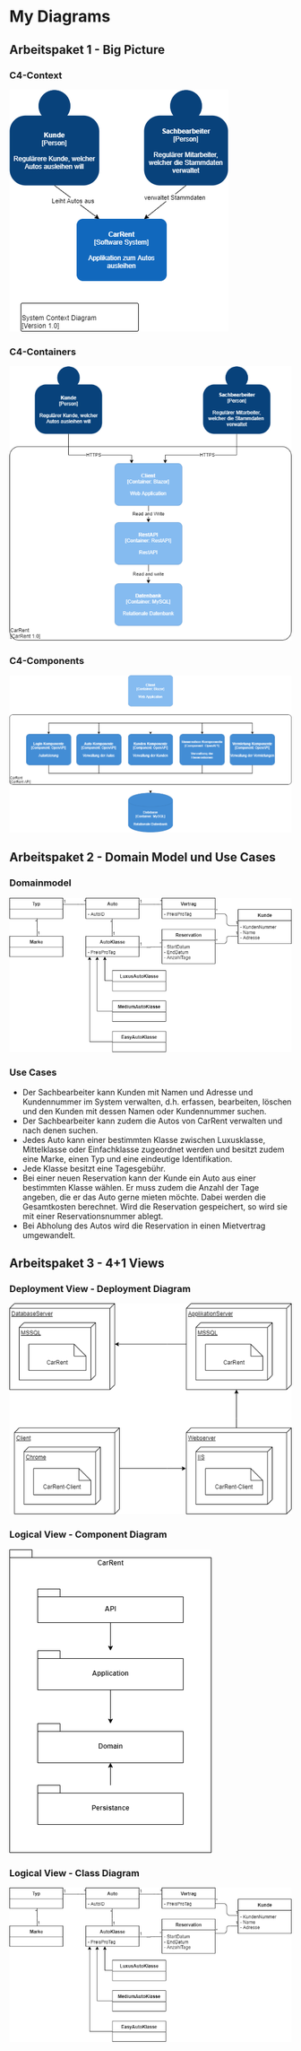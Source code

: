 # My Diagrams
 
## Arbeitspaket 1 - Big Picture
### C4-Context
![C4-Context](images/C4-Context.png)
### C4-Containers
![C4-Container](images/C4-Container.png)
### C4-Components
![C4-Component](images/C4-Component.png)

## Arbeitspaket 2 - Domain Model und Use Cases
### Domainmodel
![Domainmodel](images/DomainModel.png)
### Use Cases
-	Der Sachbearbeiter kann Kunden mit Namen und Adresse und Kundennummer im System verwalten, d.h. erfassen, bearbeiten, löschen und den Kunden mit dessen Namen oder Kundennummer suchen.
-	Der Sachbearbeiter kann zudem die Autos von CarRent verwalten und nach denen suchen.
-	Jedes Auto kann einer bestimmten Klasse zwischen Luxusklasse, Mittelklasse oder Einfachklasse zugeordnet werden und besitzt zudem eine Marke, einen Typ und eine eindeutige Identifikation.
-	Jede Klasse besitzt eine Tagesgebühr.
-	Bei einer neuen Reservation kann der Kunde ein Auto aus einer bestimmten Klasse wählen. Er muss zudem die Anzahl der Tage angeben, die er das Auto gerne mieten möchte. Dabei werden die Gesamtkosten berechnet. Wird die Reservation gespeichert, so wird sie mit einer Reservationsnummer ablegt.
-	Bei Abholung des Autos wird die Reservation in einen Mietvertrag umgewandelt.

## Arbeitspaket 3 - 4+1 Views
### Deployment View - Deployment Diagram
![DeploymentDiagram](images/DeploymentDiagram.png)
### Logical View - Component Diagram
![ComponentDiagramm](images/ComponentDiagramm.png)
### Logical View - Class Diagram
![ClassDiagram](images/ClassDiagram.png)

